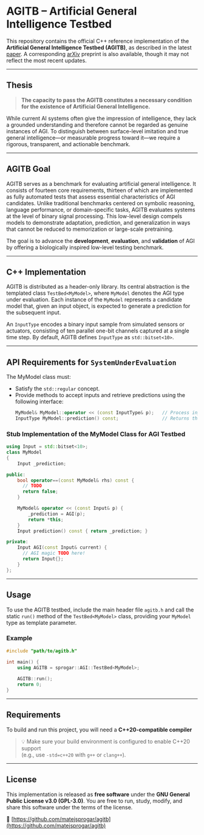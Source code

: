 # AGITB – Artificial General Intelligence Testbed

This repository contains the official C++ reference implementation of the **Artificial General Intelligence Testbed (AGITB)**, as described in the latest [paper](doc/AGITB.pdf). A corresponding [arXiv](https://arxiv.org/abs/2504.04430) preprint is also available, though it may not reflect the most recent updates.

---

## Thesis

> **The capacity to pass the AGITB constitutes a necessary condition for the existence of Artificial General Intelligence.**

While current AI systems often give the impression of intelligence, they lack a grounded understanding and therefore cannot be regarded as genuine instances of AGI. To distinguish between surface-level imitation and true general intelligence—or measurable progress toward it—we require a rigorous, transparent, and actionable benchmark.

---

## AGITB Goal

AGITB serves as a benchmark for evaluating artificial general intelligence. It consists of fourteen core requirements, thirteen of which are implemented as fully automated tests that assess essential characteristics of AGI candidates. Unlike traditional benchmarks centered on symbolic reasoning, language performance, or domain-specific tasks, AGITB evaluates systems at the level of binary signal processing. This low-level design compels models to demonstrate adaptation, prediction, and generalization in ways that cannot be reduced to memorization or large-scale pretraining.

The goal is to advance the **development**, **evaluation**, and **validation** of AGI by offering a biologically inspired low-level testing benchmark.

---

## C++ Implementation

AGITB is distributed as a header-only library. Its central abstraction is the templated class `TestBed<MyModel>`, where `MyModel` denotes the AGI type under evaluation. Each instance of the `MyModel` represents a candidate model that, given an input object, is expected to generate a prediction for the subsequent input.

An `InputType` encodes a binary input sample from simulated sensors or actuators, consisting of ten parallel one-bit channels captured at a single time step. By default, AGITB defines `InputType` as `std::bitset<10>`.

---

## API Requirements for `SystemUnderEvaluation`
The MyModel class must:
- Satisfy the `std::regular` concept.
- Provide methods to accept inputs and retrieve predictions using the following interface:
  ```cpp
  MyModel& MyModel::operator << (const InputType& p);   // Process input p
  InputType MyModel::prediction() const;                // Returns the prediction for the next input
  ```

### Stub Implementation of the MyModel Class for AGI Testbed

```cpp
using Input = std::bitset<10>;
class MyModel
{
    Input _prediction;

public:
    bool operator==(const MyModel& rhs) const {
      // TODO
      return false;
    }

    MyModel& operator << (const Input& p) {
        _prediction = AGI(p);
        return *this;
    }
    Input prediction() const { return _prediction; }

private:
    Input AGI(const Input& current) {
      // AGI magic TODO here!
      return Input{};
    }
};
```
---


## Usage

To use the AGITB testbed, include the main header file `agitb.h` and call the static `run()` method of the `TestBed<MyModel>` class, providing your `MyModel` type as template parameter.

### Example

```cpp
#include "path/to/agitb.h"

int main() {
    using AGITB = sprogar::AGI::TestBed<MyModel>;
    
    AGITB::run();
    return 0;
}
```
---

## Requirements

To build and run this project, you will need a **C++20-compatible compiler** 

> 💡 Make sure your build environment is configured to enable C++20 support  
> (e.g., use `-std=c++20` with `g++` or `clang++`).

---

## License

This implementation is released as **free software** under the **GNU General Public License v3.0 (GPL-3.0)**. You are free to run, study, modify, and share this software under the terms of the license.

🔗 [https://github.com/matejsprogar/agitb](https://github.com/matejsprogar/agitb)
